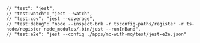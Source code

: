     // "test": "jest",
    // "test:watch": "jest --watch",
    // "test:cov": "jest --coverage",
    // "test:debug": "node --inspect-brk -r tsconfig-paths/register -r ts-node/register node_modules/.bin/jest --runInBand",
    // "test:e2e": "jest --config ./apps/mc-with-mq/test/jest-e2e.json"
